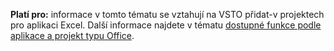   **Platí pro:** informace v tomto tématu se vztahují na VSTO přidat\-v projektech pro aplikaci Excel. Další informace najdete v tématu [dostupné funkce podle aplikace a projekt typu Office](../../vsto/features-available-by-office-application-and-project-type.md).

  